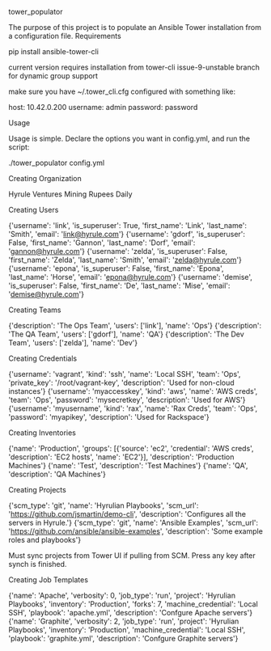 tower_populator

The purpose of this project is to populate an Ansible Tower installation from a configuration file.
Requirements

pip install ansible-tower-cli 

current version requires installation from tower-cli issue-9-unstable branch for dynamic group support

make sure you have ~/.tower_cli.cfg configured with something like:

host: 10.42.0.200
username: admin
password: password

Usage

Usage is simple. Declare the options you want in config.yml, and run the script:

./tower_populator config.yml

Creating Organization

Hyrule Ventures Mining Rupees Daily

Creating Users

{'username': 'link', 'is_superuser': True, 'first_name': 'Link', 'last_name': 'Smith', 'email': 'link@hyrule.com'}
{'username': 'gdorf', 'is_superuser': False, 'first_name': 'Gannon', 'last_name': 'Dorf', 'email': 'gannon@hyrule.com'}
{'username': 'zelda', 'is_superuser': False, 'first_name': 'Zelda', 'last_name': 'Smith', 'email': 'zelda@hyrule.com'}
{'username': 'epona', 'is_superuser': False, 'first_name': 'Epona', 'last_name': 'Horse', 'email': 'epona@hyrule.com'}
{'username': 'demise', 'is_superuser': False, 'first_name': 'De', 'last_name': 'Mise', 'email': 'demise@hyrule.com'}

Creating Teams

{'description': 'The Ops Team', 'users': ['link'], 'name': 'Ops'}
{'description': 'The QA Team', 'users': ['gdorf'], 'name': 'QA'}
{'description': 'The Dev Team', 'users': ['zelda'], 'name': 'Dev'}

Creating Credentials

{'username': 'vagrant', 'kind': 'ssh', 'name': 'Local SSH', 'team': 'Ops', 'private_key': '/root/vagrant-key', 'description': 'Used for non-cloud instances'}
{'username': 'myaccesskey', 'kind': 'aws', 'name': 'AWS creds', 'team': 'Ops', 'password': 'mysecretkey', 'description': 'Used for AWS'}
{'username': 'myusername', 'kind': 'rax', 'name': 'Rax Creds', 'team': 'Ops', 'password': 'myapikey', 'description': 'Used for Rackspace'}

Creating Inventories

{'name': 'Production', 'groups': [{'source': 'ec2', 'credential': 'AWS creds', 'description': 'EC2 hosts', 'name': 'EC2'}], 'description': 'Production Machines'}
{'name': 'Test', 'description': 'Test Machines'}
{'name': 'QA', 'description': 'QA Machines'}

Creating Projects

{'scm_type': 'git', 'name': 'Hyrulian Playbooks', 'scm_url': 'https://github.com/jsmartin/demo-cli', 'description': 'Configures all the servers in Hyrule.'}
{'scm_type': 'git', 'name': 'Ansible Examples', 'scm_url': 'https://github.com/ansible/ansible-examples', 'description': 'Some example roles and playbooks'}

Must sync projects from Tower UI if pulling from SCM.  Press any key after synch is finished.


Creating Job Templates

{'name': 'Apache', 'verbosity': 0, 'job_type': 'run', 'project': 'Hyrulian Playbooks', 'inventory': 'Production', 'forks': 7, 'machine_credential': 'Local SSH', 'playbook': 'apache.yml', 'description': 'Confgure Apache servers'}
{'name': 'Graphite', 'verbosity': 2, 'job_type': 'run', 'project': 'Hyrulian Playbooks', 'inventory': 'Production', 'machine_credential': 'Local SSH', 'playbook': 'graphite.yml', 'description': 'Confgure Graphite servers'}
